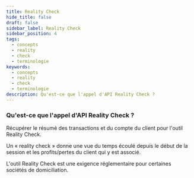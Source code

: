 ```yaml
---
title: Reality Check
hide_title: false
draft: false
sidebar_label: Reality Check
sidebar_position: 4
tags:
  - concepts
  - reality
  - check
  - terminologie
keywords:
  - concepts
  - reality
  - check
  - terminologie
description: Qu'est-ce que l'appel d'API Reality Check ?
---
```


### Qu'est-ce que l'appel d'API Reality Check ?

Récupérer le résumé des transactions et du compte du client pour l'outil Reality Check.

Un « reality check » donne une vue du temps écoulé depuis le début de la session et les profits/pertes du client qui y est associé.

L'outil Reality Check est une exigence réglementaire pour certaines sociétés de domiciliation.
